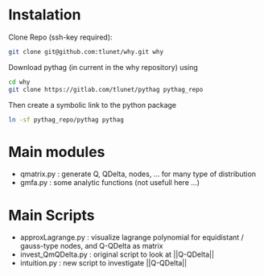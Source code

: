 # Instalation

Clone Repo (ssh-key required):

```bash
git clone git@github.com:tlunet/why.git why
```

Download pythag (in current in the why repository) using

```bash
cd why
git clone https://gitlab.com/tlunet/pythag pythag_repo
```

Then create a symbolic link to the python package

```bash
ln -sf pythag_repo/pythag pythag
```

# Main modules

- qmatrix.py : generate Q, QDelta, nodes, ... for many type of distribution
- gmfa.py : some analytic functions (not usefull here ...)

# Main Scripts

- approxLagrange.py : visualize lagrange polynomial for equidistant / gauss-type nodes, and Q-QDelta as matrix
- invest_QmQDelta.py : original script to look at ||Q-QDelta||
- intuition.py : new script to investigate ||Q-QDelta||
